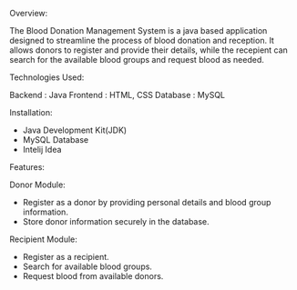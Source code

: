 Overview:

The Blood Donation Management System is a java based application designed to streamline the process of blood donation and reception. 
It allows donors to register and provide their details, while the recepient can search for the available blood groups and request blood
as needed.

Technologies Used:

Backend : Java
Frontend : HTML, CSS
Database : MySQL

Installation:

* Java Development Kit(JDK)
* MySQL Database
* Intelij Idea

Features:

Donor Module:

* Register as a donor by providing personal details and blood group information.
* Store donor information securely in the database.

Recipient Module:

* Register as a recipient.
* Search for available blood groups.
* Request blood from available donors.
